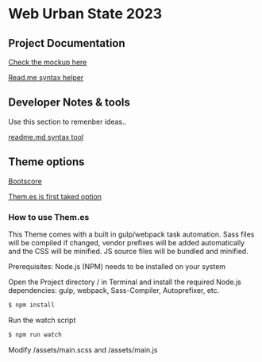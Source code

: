 # Web Urban State 2023

## Project Documentation
[Check the mockup here](https://s3.us-west-2.amazonaws.com/secure.notion-static.com/3e9ad3b0-8178-473c-9a59-431e6267ec65/wirefarmes_urban_estate_%281%29.pdf?X-Amz-Algorithm=AWS4-HMAC-SHA256&X-Amz-Content-Sha256=UNSIGNED-PAYLOAD&X-Amz-Credential=AKIAT73L2G45EIPT3X45%2F20230103%2Fus-west-2%2Fs3%2Faws4_request&X-Amz-Date=20230103T035030Z&X-Amz-Expires=86400&X-Amz-Signature=6b7aec11e26ab44f96ed3a331f600ac4dece3257e1b170ddb62ca612b4ad5cd8&X-Amz-SignedHeaders=host&response-content-disposition=filename%3D%22wirefarmes_urban_estate%2520%281%29.pdf%22&x-id=GetObject)

[Read.me syntax helper](https://www.mygreatlearning.com/blog/readme-file/#:~:text=When%20you%20create%20a%20repository,be%20easily%20converted%20to%20text.)

## Developer Notes & tools
Use this section to remenber ideas..

[readme.md syntax tool](https://readme.so/es/editor)

## Theme options
[Bootscore](https://bootscore.me/)

[Them.es is first taked option](https://them.es/starter-bootstrap/)

### How to use Them.es
This Theme comes with a built in gulp/webpack task automation. Sass files will be compiled if changed, vendor prefixes will be added automatically and the CSS will be minified. JS source files will be bundled and minified.

Prerequisites: Node.js (NPM) needs to be installed on your system

Open the Project directory / in Terminal and install the required Node.js dependencies: gulp, webpack, Sass-Compiler, Autoprefixer, etc.

```bash
$ npm install
```

Run the watch script

```bash
$ npm run watch
```

Modify /assets/main.scss and /assets/main.js